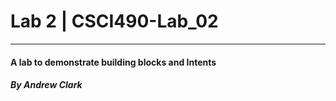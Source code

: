 # Lab 2 | CSCI490-Lab_02
---
#### A lab to demonstrate building blocks and Intents
##### By Andrew Clark
